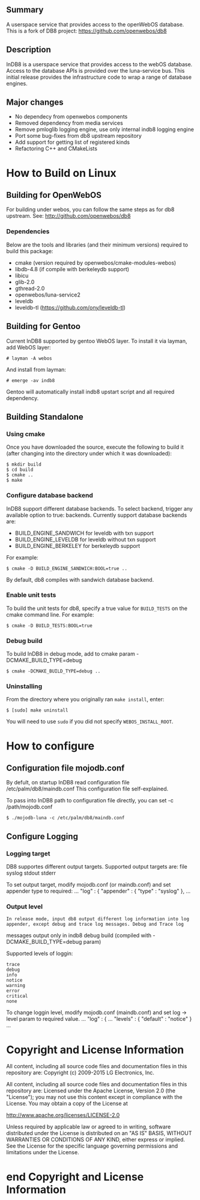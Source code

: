 Summary
-------
A userspace service that provides access to the openWebOS database.
This is a fork of DB8 project: https://github.com/openwebos/db8

Description
-----------
InDB8 is a userspace service that provides access to the webOS database.  Access to the database APIs is provided over the luna-service bus.  This initial release provides the infrastructure code to wrap a range of database engines.

Major changes
----------
* No dependecy from openwebos components
* Removed dependency from media services
* Remove pmloglib logging engine, use only internal indb8 logging engine
* Port some bug-fixes from db8 upstream repository
* Add support for getting list of registered kinds
* Refactoring C++ and CMakeLists

How to Build on Linux
=====================

## Building for OpenWebOS

For building under webos, you can follow the same steps as for db8 upstream. See: http://github.com/openwebos/db8

### Dependencies

Below are the tools and libraries (and their minimum versions) required to build this package:

* cmake (version required by openwebos/cmake-modules-webos)
* libdb-4.8 (if compile with berkeleydb support)
* libicu
* glib-2.0
* gthread-2.0
* openwebos/luna-service2
* leveldb
* leveldb-tl (https://github.com/ony/leveldb-tl)

## Building for Gentoo

Current InDB8 supported by gentoo WebOS layer.
To install it via layman, add WebOS layer: 
    
    # layman -A webos

And install from layman:
    
    # emerge -av indb8

Gentoo will automatically install indb8 upstart script and all required dependency.

## Building Standalone

### Using cmake

Once you have downloaded the source, execute the following to build it (after changing into the directory under which it was downloaded):

    $ mkdir build
    $ cd build
    $ cmake ..
    $ make

### Configure database backend

InDB8 support different database backends. To select backend, trigger any available option to true:
backends. Currently support database backends are:

* BUILD_ENGINE_SANDWICH for leveldb with txn support
* BUILD_ENGINE_LEVELDB  for leveldb without txn support
* BUILD_ENGINE_BERKELEY for berkeleydb support

For example: 

    $ cmake -D BUILD_ENGINE_SANDWICH:BOOL=true ..

By default, db8 compiles with sandwich database backend.

### Enable unit tests

To build the unit tests for db8, specify a true value for `BUILD_TESTS` on the cmake command line. For example:

    $ cmake -D BUILD_TESTS:BOOL=true

### Debug build

To build InDB8 in debug mode, add to cmake param -DCMAKE_BUILD_TYPE=debug

    $ cmake -DCMAKE_BUILD_TYPE=debug ..

### Uninstalling

From the directory where you originally ran `make install`, enter:

    $ [sudo] make uninstall

You will need to use `sudo` if you did not specify `WEBOS_INSTALL_ROOT`.

How to configure
=====================

## Configuration file mojodb.conf

By defult, on startup InDB8 read configuration file /etc/palm/db8/maindb.conf
This configuration file self-explained.

To pass into InDB8 path to configuration file directly, you can set -c /path/mojodb.conf
    
    $ ./mojodb-luna -c /etc/palm/db8/maindb.conf

## Configure Logging

### Logging target 

DB8 supportes different output targets. Supported output targets are: 
    file
    syslog
    stdout
    stderr

To set output target, modify mojodb.conf (or maindb.conf) and set appender type to required:
   ...
   "log" : {
      "appender" : {
         "type" : "syslog"
     },
   ...

### Output level

    In release mode, input db8 output different log information into log appender, except debug and trace log messages. Debug and Trace log
messages output only in indb8 debug  build (compiled with -DCMAKE_BUILD_TYPE=debug param)

Supported levels of loggin:

    trace
    debug
    info
    notice
    warning
    error
    critical
    none

To change loggin level,  modify mojodb.conf (maindb.conf) and set log -> level param to required value.
    ...
   "log" : {
        ...
        "levels" : {
            "default" : "notice"
        }
    ...

# Copyright and License Information

All content, including all source code files and documentation files in this repository are:
 Copyright (c) 2009-2015 LG Electronics, Inc.

All content, including all source code files and documentation files in this repository are:
Licensed under the Apache License, Version 2.0 (the "License");
you may not use this content except in compliance with the License.
You may obtain a copy of the License at

http://www.apache.org/licenses/LICENSE-2.0

Unless required by applicable law or agreed to in writing, software
distributed under the License is distributed on an "AS IS" BASIS,
WITHOUT WARRANTIES OR CONDITIONS OF ANY KIND, either express or implied.
See the License for the specific language governing permissions and
limitations under the License.

# end Copyright and License Information


